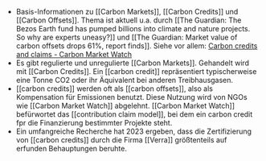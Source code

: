 - Basis-Informationen zu [[Carbon Markets]], [[Carbon Credits]] und [[Carbon Offsets]]. Thema ist aktuell u.a. durch [[The Guardian: The Bezos Earth fund has pumped billions into climate and nature projects. So why are experts uneasy?]] und [[The Guardian: Market value of carbon offsets drops 61%, report finds]]. Siehe vor allem: [Carbon credits and claims - Carbon Market Watch](https://carbonmarketwatch.org/carbon-credits-and-claims/ "Carbon credits and claims - Carbon Market Watch")
- Es gibt regulierte und unregulierte [[Carbon Markets]]. Gehandelt wird mit [[Carbon Credits]]. Ein [[carbon credit]] repräsentiert typischerweise eine Tonne CO2 oder ihr Äquivalent bei anderen Treibhausgasen.
- [[carbon credits]] werden oft als [[carbon offsets]], also als Kompensation für Emissionen benutzt. Diese Nutzung wird von NGOs wie [[Carbon Market Watch]] abgelehnt. [[Carbon Market Watch]] befürwortet das [[contribution claim model]], bei dem ein carbon credit fpr die Finanzierung bestimmter Projekte steht.
- Ein umfangreiche Recherche hat 2023 ergeben, dass die Zertifizierung von [[carbon credits]] durch die Firma [[Verra]] größtenteils auf erfunden Behauptungen beruhte.